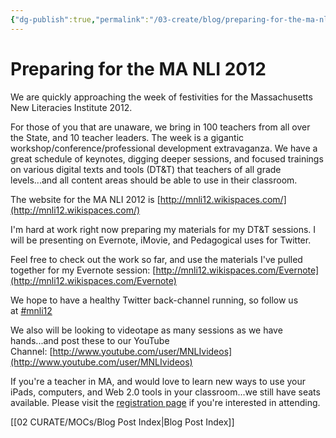 ```yaml
---
{"dg-publish":true,"permalink":"/03-create/blog/preparing-for-the-ma-nli-2012/","title":"Preparing for the MA NLI 2012","tags":["edtech","education","icts","ipads","literacy","new-literacies","technology"]}
---
```


# Preparing for the MA NLI 2012

We are quickly approaching the week of festivities for the Massachusetts New Literacies Institute 2012.

For those of you that are unaware, we bring in 100 teachers from all over the State, and 10 teacher leaders. The week is a gigantic workshop/conference/professional development extravaganza. We have a great schedule of keynotes, digging deeper sessions, and focused trainings on various digital texts and tools (DT&T) that teachers of all grade levels...and all content areas should be able to use in their classroom.

The website for the MA NLI 2012 is [http://mnli12.wikispaces.com/](http://mnli12.wikispaces.com/)

I'm hard at work right now preparing my materials for my DT&T sessions. I will be presenting on Evernote, iMovie, and Pedagogical uses for Twitter.

Feel free to check out the work so far, and use the materials I've pulled together for my Evernote session: [http://mnli12.wikispaces.com/Evernote](http://mnli12.wikispaces.com/Evernote)

We hope to have a healthy Twitter back-channel running, so follow us at [#mnli12](https://twitter.com/#!/search/realtime/%23mnli12)

We also will be looking to videotape as many sessions as we have hands...and post these to our YouTube Channel: [http://www.youtube.com/user/MNLIvideos](http://www.youtube.com/user/MNLIvideos)

If you're a teacher in MA, and would love to learn new ways to use your iPads, computers, and Web 2.0 tools in your classroom...we still have seats available. Please visit the [registration page](http://mnli12.wikispaces.com/Registration) if you're interested in attending.

[[02 CURATE/MOCs/Blog Post Index\|Blog Post Index]]